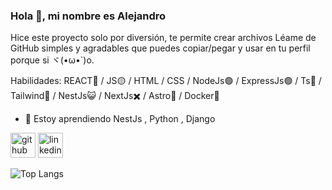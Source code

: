 ### Hola 👋, mi nombre es Alejandro
Hice este proyecto solo por diversión, te permite crear archivos Léame de GitHub simples y agradables que puedes copiar/pegar y usar en tu perfil porque si ヾ(•ω•`)o.

Habilidades:  REACT🔵 / JS🟡 / HTML / CSS / NodeJs🟢 / ExpressJs🟢 / Ts🔵 / Tailwind🔵 / NestJs😺 / NextJs✖️ / Astro🚀 / Docker🐋

- 🌱 Estoy aprendiendo NestJs , Python , Django 


[<img src='https://cdn.jsdelivr.net/npm/simple-icons@3.0.1/icons/github.svg' alt='github' height='40'>](https://github.com/https://github.com/wolfsoul01)  [<img src='https://cdn.jsdelivr.net/npm/simple-icons@3.0.1/icons/linkedin.svg' alt='linkedin' height='40'>](https://www.linkedin.com/in/https://www.linkedin.com/in/alejandro-fajardo-1548a0245//)  

![Top Langs](https://github-readme-stats.vercel.app/api/top-langs/?username=wolfsoul01&layout=compact)
